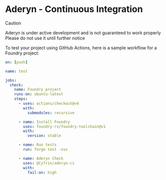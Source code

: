 # Aderyn - Continuous Integration

> [!CAUTION]
>  Aderyn is under active development and is not guaranteed to work
> properly Please do not use it until further notice


To test your project using GitHub Actions, here is a sample workflow for a Foundry project:

```yml
on: [push]

name: test

jobs:
  check:
    name: Foundry project
    runs-on: ubuntu-latest
    steps:
      - uses: actions/checkout@v4
        with:
          submodules: recursive

      - name: Install Foundry
        uses: foundry-rs/foundry-toolchain@v1
        with:
          version: stable

      - name: Run tests
        run: forge test -vvv

      - name: Aderyn Check
        uses: @Cyfrin/aderyn-ci
        with:
          fail-on: high
```

